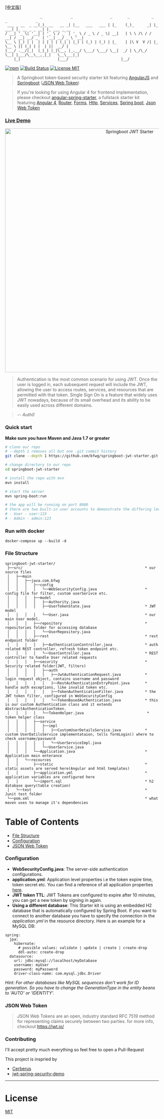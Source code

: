 [\[中文版\]](README_cn.md)

```
                _             _                 _       _          _         _             _
 ___ _ __  _ __(_)_ __   __ _| |__   ___   ___ | |_    (_)_      _| |_   ___| |_ __ _ _ __| |_ ___ _ __
/ __| '_ \| '__| | '_ \ / _` | '_ \ / _ \ / _ \| __|   | \ \ /\ / / __| / __| __/ _` | '__| __/ _ \ '__|
\__ \ |_) | |  | | | | | (_| | |_) | (_) | (_) | |_    | |\ V  V /| |_  \__ \ || (_| | |  | ||  __/ |
|___/ .__/|_|  |_|_| |_|\__, |_.__/ \___/ \___/ \__|  _/ | \_/\_/  \__| |___/\__\__,_|_|   \__\___|_|
    |_|                 |___/                        |__/
```

[![npm](https://img.shields.io/badge/demo-online-ed1c46.svg)](http://jwt.fanjin.io/)
[![Build Status](https://travis-ci.org/bfwg/springboot-jwt-starter.svg?branch=master)](https://travis-ci.org/bfwg/springboot-jwt-starter)
[![License MIT](https://img.shields.io/badge/license-MIT-blue.svg)](https://github.com/bfwg/springboot-jwt-starter/blob/master/LICENSE)

> A Springboot token-based security starter kit featuring [AngularJS](https://angularjs.org/) and [Springboot](https://projects.spring.io/spring-boot/) ([JSON Web Token](https://jwt.io/))

> If you're looking for using Angular 4 for frontend implementation, please checkout [angular-spring-starter](https://github.com/bfwg/angular-spring-starter), a fullstack starter kit featuring [Angular 4](https://angular.io), [Router](https://angular.io/docs/ts/latest/guide/router.html), [Forms](https://angular.io/docs/ts/latest/guide/forms.html),
[Http](https://angular.io/docs/ts/latest/guide/server-communication.html),
[Services](https://gist.github.com/gdi2290/634101fec1671ee12b3e#_follow_@AngularClass_on_twitter),
[Spring boot](https://projects.spring.io/spring-boot/),
[Json Web Token](https://jwt.io/)


### [Live Demo](http://jwt.fanjin.io)
<p align="center">
    <img width="800" alt="Springboot JWT Starter" src="https://cloud.githubusercontent.com/assets/12819525/24693784/23c8af14-1994-11e7-9984-ebf612f740ec.png">
</p>

> Authentication is the most common scenario for using JWT. Once the user is logged in, each subsequent request will include the JWT, allowing the user to access routes, services, and resources that are permitted with that token. Single Sign On is a feature that widely uses JWT nowadays, because of its small overhead and its ability to be easily used across different domains.

> -- <cite>Auth0</cite>


### Quick start
**Make sure you have Maven and Java 1.7 or greater**

```bash
# clone our repo
# --depth 1 removes all but one .git commit history
git clone --depth 1 https://github.com/bfwg/springboot-jwt-starter.git

# change directory to our repo
cd springboot-jwt-starter

# install the repo with mvn
mvn install

# start the server
mvn spring-boot:run

# the app will be running on port 8080
# there are two built-in user accounts to demonstrate the differing levels of access to the endpoints:
# - User - user:123
# - Admin - admin:123
```

### Run with docker

```
docker-compose up --build -d
```


### File Structure
```
springboot-jwt-starter/
 ├──src/                                                        * our source files
 │   ├──main
 │   │   ├──java.com.bfwg
 │   │   │   ├──config
 │   │   │   │   └──WebSecurityConfig.java                      * config file for filter, custom userSerivce etc.
 │   │   │   ├──model
 │   │   │   │   ├──Authority.java
 │   │   │   │   ├──UserTokenState.java                         * JWT model
 │   │   │   │   └──User.java                                   * our main User model.
 │   │   │   ├──repository                                      * repositories folder for accessing database
 │   │   │   │   └──UserRepository.java
 │   │   │   ├──rest                                            * rest endpoint folder
 │   │   │   │   ├──AuthenticationController.java               * auth related REST controller, refresh token endpoint etc.
 │   │   │   │   └──UserController.java                         * REST controller to handle User related requests
 │   │   │   ├──security                                        * Security related folder(JWT, filters)
 │   │   │   │   ├──auth
 │   │   │   │   │   ├──JwtAuthenticationRequest.java           * login request object, contains username and password
 │   │   │   │   │   ├──RestAuthenticationEntryPoint.java       * handle auth exceptions, like invalid token etc.
 │   │   │   │   │   ├──TokenAuthenticationFilter.java          * the JWT token filter, configured in WebSecurityConfig
 │   │   │   │   │   └──TokenBasedAuthentication.java           * this is our custom Authentication class and it extends AbstractAuthenticationToken.
 │   │   │   │   └──TokenHelper.java                             * token helper class
 │   │   │   ├──service
 │   │   │   │   ├──impl
 │   │   │   │   │   ├──CustomUserDetailsService.java           * custom UserDatilsService implementataion, tells formLogin() where to check username/password
 │   │   │   │   │   └──UserServiceImpl.java
 │   │   │   │   └──UserService.java
 │   │   │   └──Application.java                                * Application main enterance
 │   │   └──recources
 │   │       ├──static                                          * static assets are served here(Angular and html templates)
 │   │       ├──application.yml                                 * application variables are configured here
 │   │       └──import.sql                                      * h2 database query(table creation)
 │   └──test                                                    * Junit test folder
 └──pom.xml                                                     * what maven uses to manage it's dependencies
```
# Table of Contents
* [File Structure](#file-structure)
* [Configuration](#configuration)
* [JSON Web Token](#json-web-token)

### Configuration
- **WebSecurityConfig.java**: The server-side authentication configurations.
- **application.yml**: Application level properties i.e the token expire time, token secret etc. You can find a reference of all application properties [here](http://docs.spring.io/spring-boot/docs/current/reference/html/common-application-properties.html).
- **JWT token TTL**: JWT Tokens are configured to expire after 10 minutes, you can get a new token by signing in again.
- **Using a different database**: This Starter kit is using an embedded H2 database that is automatically configured by Spring Boot. If you want to connect to another database you have to specify the connection in the *application.yml* in the resource directory. Here is an example for a MySQL DB:

```
spring:
  jpa:
    hibernate:
      # possible values: validate | update | create | create-drop
      ddl-auto: create-drop
  datasource:
    url: jdbc:mysql://localhost/myDatabase
    username: myUser
    password: myPassword
    driver-class-name: com.mysql.jdbc.Driver
```

*Hint: For other databases like MySQL sequences don't work for ID generation. So you have to change the GenerationType in the entity beans to 'AUTO' or 'IDENTITY'.*

### JSON Web Token
> JSON Web Tokens are an open, industry standard RFC 7519 method for representing claims securely between two parties.
for more info, checkout https://jwt.io/

### Contributing
I'll accept pretty much everything so feel free to open a Pull-Request


This project is inspried by
- [Cerberus](https://github.com/brahalla/Cerberus)
- [jwt-spring-security-demo](https://github.com/szerhusenBC/jwt-spring-security-demo)

___

# License
 [MIT](/LICENSE)

